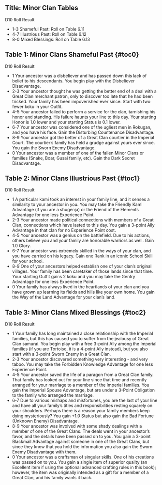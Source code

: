 Title: Minor Clan Tables
---
D10 Roll Result

- 1-3 Shameful Past: Roll on Table 6.11
- 4-7 Illustrious Past: Roll on Table 6.12
- 8-0 Mixed Blessings: Roll on Table 6.13

## <span>Table 1: Minor Clans Shameful Past</span> {#toc0}

D10 Roll Result

- 1 Your ancestor was a disbeliever and has passed down this lack of belief to his descendants. You begin play with the Disbeliever Disadvantage.
- 2-3 Your ancestor thought he was getting the better end of a deal with a Great Clan merchant patron, only to discover too late that he had been tricked. Your family has been impoverished ever since. Start with two fewer koku in your Outfit.
- 4-5 Your ancestor failed to perform a service for the clan, tarnishing his honor and standing. His failure haunts your line to this day. Your starting Honor is 1.0 lower and your starting Status is 0.1 lower.
- 6-7 Your ancestor was considered one of the ugliest men in Rokugan, and you have his face. Gain the Disturbing Countenance Disadvantage.
- 8-9 Your ancestor got the better of a Great Clan courtier in the Imperial Court. The courtier’s family has held a grudge against yours ever since. You gain the Sworn Enemy Disadvantage.
- 0 Your ancestor was a member of one of the fallen Minor Clans or families (Snake, Boar, Gusai family, etc). Gain the Dark Secret Disadvantage.

## <span>Table 2: Minor Clans Illustrious Past</span> {#toc1}

D10 Roll Result

- 1&#160;A particular kami took an interest in your family line, and it senses a similarity to your ancestor in you. You may take the Friendly Kami Advantage (if you are a shugenja) or the Friend of the Elements Advantage for one less Experience Point.
- 2-3 Your ancestor made political connections with members of a Great Clan, connections which have lasted to this day. You gain a 3-point Ally Advantage in that clan for no Experience Point cost.
- 4-5 Your ancestor was a genius on the battlefield. Due to his actions, others believe you and your family are honorable warriors as well. Gain 1.0 Glory.
- 6-7 Your ancestor was extremely skilled in the ways of your clan, and you have carried on his legacy. Gain one Rank in an iconic School Skill for your school.
- 8-9 One of your ancestors helped establish one of your clan’s original villages. Your family has been caretaker of those lands since that time. Your starting Outfit gains 2 koku and you may take the Gentry Advantage for one less Experience Point.
- 0 Your family has always lived in the heartlands of your clan and you have grown up learning its fields and hills like your own home. You gain the Way of the Land Advantage for your clan’s land.

## <span>Table 3: Minor Clans Mixed Blessings</span> {#toc2}

D10 Roll Result

- 1 Your family has long maintained a close relationship with the Imperial families, but this has caused you to suffer from the jealousy of Great Clan samurai. You begin play with a free 3-point Ally among the Imperial families (if you are Tortoise, it is a 4-point Ally instead), but you also start with a 3-point Sworn Enemy in a Great Clan.
- 2-3 Your ancestor discovered something very interesting - and very taboo. You may take the Forbidden Knowledge Advantage for one less Experience Point.
- 4-5 Your ancestor saved the life of a paragon from a Great Clan family. That family has looked out for your line since that time and recently arranged for your marriage to a member of the Imperial families. You gain the Imperial Spouse Advantage, but are under a 3-Point Obligation to the family who arranged the marriage.
- 6-7 Due to various mishaps and misfortunes, you are the last of your line and have all your family’s titles and responsibilities resting squarely on your shoulders. Perhaps there is a reason your family members keep dying mysteriously? You gain +1.0 Status but also gain the Bad Fortune (Unknown Enemy) Disadvantage.
- 8-9 Your ancestor was involved with some shady dealings with a member of one of the Great Clans. The deals went in your ancestor’s favor, and the details have been passed on to you. You gain a 3-point Blackmail Advantage against someone in one of the Great Clans, but since they know that you hold the information you also gain the Sworn Enemy Disadvantage with them.
- 0 Your ancestor was a craftsman of singular skills. One of his creations was passed on to you. You gain a single item of superior quality (an Excellent item if using the optional advanced crafting rules in this book); however, the item was originally intended as a gift for a member of a Great Clan, and his family wants it back.

